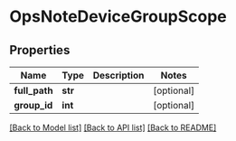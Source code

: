 # OpsNoteDeviceGroupScope

## Properties
Name | Type | Description | Notes
------------ | ------------- | ------------- | -------------
**full_path** | **str** |  | [optional] 
**group_id** | **int** |  | [optional] 

[[Back to Model list]](../README.md#documentation-for-models) [[Back to API list]](../README.md#documentation-for-api-endpoints) [[Back to README]](../README.md)


